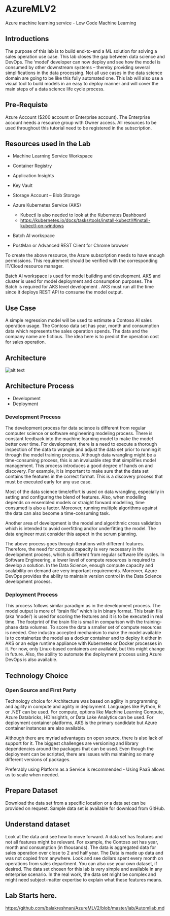 # AzureMLV2

Azure machine learning service - Low Code Machine Learning

## Introductions

The purpose of this lab is to build end-to-end a ML solution for solving a sales operation use case. This lab closes the gap between data science and DevOps. The ‘model’ developer can now deploy and see how the model is consumed by other downstream systems – thereby providing several simplifications in the data processing. Not all use cases in the data science domain are going to be like this fully automated one.  This lab will also use a visual tool to build models in an easy to deploy manner and will cover the main steps of a data science life cycle process.

## Pre-Requiste

Azure Account ($200 account or Enterprise account).  The Enterprise account needs a resource group with Owner access. All resources to be used throughout this tutorial need to be registered in the subscription.

## Resources used in the Lab

- Machine Learning Service Workspace
- Container Registry
- Application Insights
- Key Vault
- Storage Account – Blob Storage
- Azure Kubernetes Service (AKS)

    - Kubectl is also needed to look at the Kubernetes Dashboard
    - https://kubernetes.io/docs/tasks/tools/install-kubectl/#install-kubectl-on-windows
- Batch AI workspace
- PostMan or Advanced REST Client for Chrome browser

To create the above resource, the Azure subscription needs to have enough permissions. This requirement should be verified with the corresponding IT/Cloud resource manager.

Batch AI workspace is used for model building and development. AKS and cluster is used for model deployment and consumption purposes. The Batch is required for AKS level development .  AKS must run all the time since it deploys REST API to consume the model output.

## Use Case

A simple regression model will be used to estimate a Contoso AI sales operation usage. The Contoso data set has year, month and consumption data which represents the sales operation spends. The data and the company name are fictious. The idea here is to predict the operation cost for sales operation. 

## Architecture

![alt text](https://github.com/balakreshnan/AzureMLV2/blob/master/AMLStudioV2Architecture.jpg "Architecture")

## Architecture Process

- Development
- Deployment

### Development Process

The development process for data science is different from regular computer science or software engineering modeling process. There is constant feedback into the machine learning model to make the model better over time. For development, there is a need to execute a thorough inspection of the data to wrangle and adjust the data set prior to running it through the model training process. Although data wrangling might be a time-consuming process, this is an invaluable step that simplifies model management. This process introduces a good degree of hands on and discovery.  For example, it is important to make sure that the data set contains the features in the correct format. This is a discovery process that must be executed early for any use case.

Most of the data science time/effort is used on data wrangling, especially in setting and configuring the blend of features.  Also, when modelling depends on ensembled models or straight forward modelling, time consumed is also a factor. Moreover, running multiple algorithms against the data can also become a time-consuming task. 

Another area of development is the model and algorithmic cross validation which is intended to avoid overfitting and/or underfitting the model. The data engineer must consider this aspect in the scrum planning.

The above process goes through iterations with different features. Therefore, the need for compute capacity is very necessary in the development process, which is different from regular software life cycles. In Software Engineering, a lower level of compute resources is required to develop a solution. In the Data Science, enough compute capacity and scalability on demand are very important requirements. Moreover, Azure DevOps provides the ability to maintain version control in the Data Science development process.

### Deployment Process

This process follows similar paradigm as in the development process. The model output is more of “brain file” which is in binary format. This brain file (aka ‘model’) is used for scoring the features and it is to be executed in real time. The footprint of the brain file is small in comparison with the training-phase data volumes. To score the data a smaller set of compute resources is needed. One industry accepted mechanism to make the model available is to containerize the model as a docker container and to deploy it either in AKS or an edge runtime appliance with Kubernetes or Docker processes in it.  For now, only Linux-based containers are available, but this might change in future. Also, the ability to automate the deployment process using Azure DevOps is also available.

## Technology Choice

### Open Source and First Party

Technology choice for Architecture was based on agility in programming and agility in compute and agility in deployment. Languages like Python, R or .NET can be used.  For compute, options like Machine Learning Compute, Azure Databricks, HDInsight’s, or Data Lake Analytics can be used. For deployment container platforms, AKS is the primary candidate but Azure container instances are also available.

Although there are myriad advantages on open source, there is also lack of support for it. The biggest challenges are versioning and library dependencies around the packages that can be used. Even though the deployment can be scripted, there are issues with maintaining so many different versions of packages.

Preferably using Platform as a Service is recommended - Using PaaS allows us to scale when needed.

## Prepare Dataset

Download the data set from a specific location or a data set can be provided on request. Sample data set is available for download from GitHub.

## Understand dataset

Look at the data and see how to move forward. A data set has features and not all features might be relevant. For example, the Contoso set has year, month and consumption (in thousands). The data is aggregated data for sales operation over close to 2 and half year. The Data is made up data and was not copied from anywhere. Look and see dollars spent every month on operations from sales department. You can also use your own dataset, if desired. The data set chosen for this lab is very simple and available in any enterprise scenario. In the real work, the data set might be complex and might need subject-matter expertise to explain what these features means.

## Lab Starts here.

https://github.com/balakreshnan/AzureMLV2/blob/master/lab/Automllab.md
